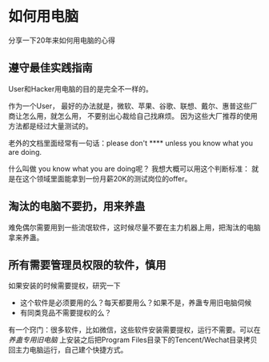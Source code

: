 # 如何用电脑

分享一下20年来如何用电脑的心得

## 遵守最佳实践指南
User和Hacker用电脑的目的是完全不一样的。

作为一个User， 最好的办法就是，微软、苹果、谷歌、联想、戴尔、惠普这些厂商让怎么用，就怎么用，
不要别出心裁给自己找麻烦。
因为这些大厂推荐的使用方法都是经过大量测试的。

老外的文档里面经常有一句话：please don't **** unless you know what you are doing.

什么叫做 you know what you are doing呢？ 
我想大概可以用这个判断标准：
就是在这个领域里面能拿到一份月薪20K的测试岗位的offer。

## 淘汰的电脑不要扔，用来养蛊

难免偶尔需要用到一些流氓软件，这时候尽量不要在主力机器上用，把淘汰的电脑拿来养蛊。

## 所有需要管理员权限的软件，慎用

如果安装的时候需要提权，研究一下
* 这个软件是必须要用的么？每天都要用么？如果不是，养蛊专用旧电脑伺候
* 有同类竞品不需要提权的么？

有一个窍门：很多软件，比如微信，这些软件安装需要提权，运行不需要。可以在 *养蛊专用旧电脑* 上安装之后把Program Files目录下的Tencent/Wechat目录拷贝回主力电脑运行，自己建个快捷方式。

